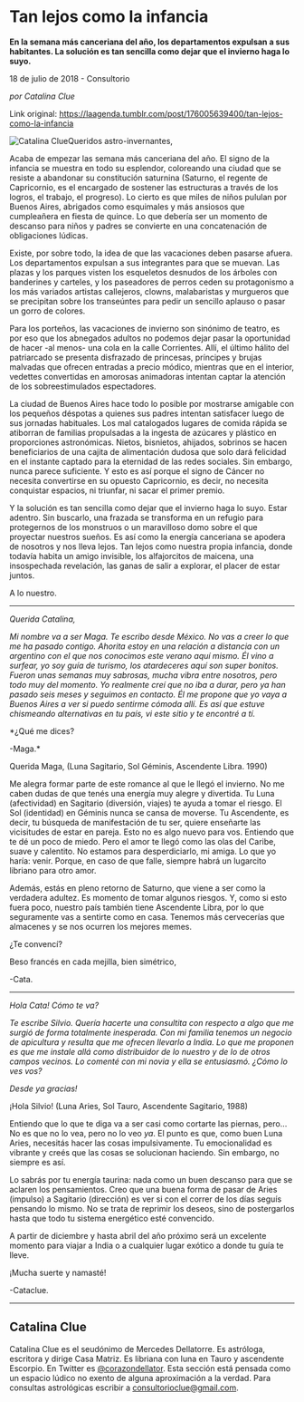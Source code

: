 # Tan lejos como la infancia

**En la semana más canceriana del año, los departamentos expulsan a sus habitantes. La solución es tan sencilla como dejar que el invierno haga lo suyo.**

18 de julio de 2018 - Consultorio

_por Catalina Clue_

Link original: https://laagenda.tumblr.com/post/176005639400/tan-lejos-como-la-infancia

![Catalina Clue](https://64.media.tumblr.com/9696a8a7159809c5614f33474c3640c7/tumblr_inline_pc2hhd8EiI1t6q87u_500.jpg)Queridos astro-invernantes,

Acaba de empezar las semana más canceriana del año. El signo de la infancia se muestra en todo su esplendor, coloreando una ciudad que se resiste a abandonar su constitución saturnina (Saturno, el regente de Capricornio, es el encargado de sostener las estructuras a través de los logros, el trabajo, el progreso). Lo cierto es que miles de niños pululan por Buenos Aires, abrigados como esquimales y más ansiosos que cumpleañera en fiesta de quince. Lo que debería ser un momento de descanso para niños y padres se convierte en una concatenación de obligaciones lúdicas.

Existe, por sobre todo, la idea de que las vacaciones deben pasarse afuera. Los departamentos expulsan a sus integrantes para que se muevan. Las plazas y los parques visten los esqueletos desnudos de los árboles con banderines y carteles, y los paseadores de perros ceden su protagonismo a los más variados artistas callejeros, clowns, malabaristas y murgueros que se precipitan sobre los transeúntes para pedir un sencillo aplauso o pasar un gorro de colores.

Para los porteños, las vacaciones de invierno son sinónimo de teatro, es por eso que los abnegados adultos no podemos dejar pasar la oportunidad de hacer -al menos- una cola en la calle Corrientes. Allí, el último hálito del patriarcado se presenta disfrazado de princesas, príncipes y brujas malvadas que ofrecen entradas a precio módico, mientras que en el interior, vedettes convertidas en amorosas animadoras intentan captar la atención de los sobreestimulados espectadores.

La ciudad de Buenos Aires hace todo lo posible por mostrarse amigable con los pequeños déspotas a quienes sus padres intentan satisfacer luego de sus jornadas habituales. Los mal catalogados lugares de comida rápida se atiborran de familias propulsadas a la ingesta de azúcares y plástico en proporciones astronómicas. Nietos, bisnietos, ahijados, sobrinos se hacen beneficiarios de una cajita de alimentación dudosa que solo dará felicidad en el instante captado para la eternidad de las redes sociales. Sin embargo, nunca parece suficiente. Y esto es así porque el signo de Cáncer no necesita convertirse en su opuesto Capricornio, es decir, no necesita conquistar espacios, ni triunfar, ni sacar el primer premio.

Y la solución es tan sencilla como dejar que el invierno haga lo suyo. Estar adentro. Sin buscarlo, una frazada se transforma en un refugio para protegernos de los monstruos o un maravilloso domo sobre el que proyectar nuestros sueños. Es así como la energía canceriana se apodera de nosotros y nos lleva lejos. Tan lejos como nuestra propia infancia, donde todavía habita un amigo invisible, los alfajorcitos de maicena, una insospechada revelación, las ganas de salir a explorar, el placer de estar juntos. 

A lo nuestro.



---

*Querida Catalina,*

*Mi nombre va a ser Maga. Te escribo desde México. No vas a creer lo que me ha pasado contigo. Ahorita estoy en una relación a distancia con un argentino con el que nos conocimos este verano aquí mismo. Él vino a surfear, yo soy guía de turismo, los atardeceres aquí son super bonitos. Fueron unas semanas muy sabrosas, mucha vibra entre nosotros, pero todo muy del momento. Yo realmente creí que no iba a durar, pero ya han pasado seis meses y seguimos en contacto. Él me propone que yo vaya a Buenos Aires a ver si puedo sentirme cómoda allí. Es así que estuve chismeando alternativas en tu país, vi este sitio y te encontré a tí.*

*¿Qué me dices?  

-Maga.*

Querida Maga, (Luna Sagitario, Sol Géminis, Ascendente Libra. 1990)

Me alegra formar parte de este romance al que le llegó el invierno. No me caben dudas de que tenés una energía muy alegre y divertida. Tu Luna (afectividad) en Sagitario (diversión, viajes) te ayuda a tomar el riesgo. El Sol (identidad) en Géminis nunca se cansa de moverse. Tu Ascendente, es decir, tu búsqueda de manifestación de tu ser, quiere enseñarte las vicisitudes de estar en pareja. Esto no es algo nuevo para vos. Entiendo que te dé un poco de miedo. Pero el amor te llegó como las olas del Caribe, suave y calentito. No estamos para desperdiciarlo, mi amiga. Lo que yo haría: venir. Porque, en caso de que falle, siempre habrá un lugarcito libriano para otro amor.

Además, estás en pleno retorno de Saturno, que viene a ser como la verdadera adultez. Es momento de tomar algunos riesgos. Y, como si esto fuera poco, nuestro país también tiene Ascendente Libra, por lo que seguramente vas a sentirte como en casa. Tenemos más cervecerías que almacenes y se nos ocurren los mejores memes.

¿Te convencí? 

Beso francés en cada mejilla, bien simétrico,  

-Cata.



---

*Hola Cata! Cómo te va?* 

*Te escribe Silvio. Quería hacerte una consultita con respecto a algo que me surgió de forma totalmente inesperada. Con mi familia tenemos un negocio de apicultura y resulta que me ofrecen llevarlo a India. Lo que me proponen es que me instale allá como distribuidor de lo nuestro y de lo de otros campos vecinos. Lo comenté con mi novia y ella se entusiasmó. ¿Cómo lo ves vos?*

*Desde ya gracias!*

¡Hola Silvio! (Luna Aries, Sol Tauro, Ascendente Sagitario, 1988)

Entiendo que lo que te diga va a ser casi como cortarte las piernas, pero… No es que no lo vea, pero no lo veo *ya*. El punto es que, como buen Luna Aries, necesitás hacer las cosas impulsivamente. Tu emocionalidad es vibrante y creés que las cosas se solucionan haciendo. Sin embargo, no siempre es así. 

Lo sabrás por tu energía taurina: nada como un buen descanso para que se aclaren los pensamientos. Creo que una buena forma de pasar de Aries (impulso) a Sagitario (dirección) es ver si con el correr de los días seguís pensando lo mismo. No se trata de reprimir los deseos, sino de postergarlos hasta que todo tu sistema energético esté convencido.

A partir de diciembre y hasta abril del año próximo será un excelente momento para viajar a India o a cualquier lugar exótico a donde tu guía te lleve. 

¡Mucha suerte y namasté!  


-Cataclue.

  




---

 Catalina Clue
--------------

 Catalina Clue es el seudónimo de Mercedes Dellatorre. Es astróloga, escritora y dirige Casa Matriz. Es libriana con luna en Tauro y ascendente Escorpio. En Twitter es [@corazondellator](https://twitter.com/corazondellator). Esta sección está pensada como un espacio lúdico no exento de alguna aproximación a la verdad. Para consultas astrológicas escribir a [consultorioclue@gmail.com](mailto:consultorioclue@gmail.com). 

